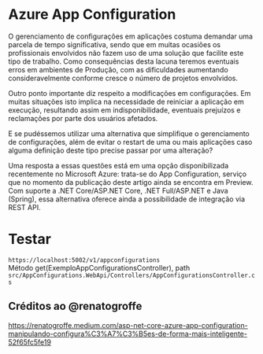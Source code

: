 # Azure App Configuration

O gerenciamento de configurações em aplicações costuma demandar uma parcela de tempo significativa, sendo que em muitas ocasiões os profissionais envolvidos não fazem uso de uma solução que facilite este tipo de trabalho. Como consequências desta lacuna teremos eventuais erros em ambientes de Produção, com as dificuldades aumentando consideravelmente conforme cresce o número de projetos envolvidos.

Outro ponto importante diz respeito a modificações em configurações. Em muitas situações isto implica na necessidade de reiniciar a aplicação em execução, resultando assim em indisponibilidade, eventuais prejuízos e reclamações por parte dos usuários afetados.

E se pudéssemos utilizar uma alternativa que simplifique o gerenciamento de configurações, além de evitar o restart de uma ou mais aplicações caso alguma definição deste tipo precise passar por uma alteração?

Uma resposta a essas questões está em uma opção disponibilizada recentemente no Microsoft Azure: trata-se do App Configuration, serviço que no momento da publicação deste artigo ainda se encontra em Preview. Com suporte a .NET Core/ASP.NET Core, .NET Full/ASP.NET e Java (Spring), essa alternativa oferece ainda a possibilidade de integração via REST API.

# Testar
`https://localhost:5002/v1/appconfigurations`
</br>
Método get(ExemploAppConfigurationsController), path `src/AppConfigurations.WebApi/Controllers/AppConfigurationsController.cs`

## Créditos ao @renatogroffe
https://renatogroffe.medium.com/asp-net-core-azure-app-configuration-manipulando-configura%C3%A7%C3%B5es-de-forma-mais-inteligente-52f65fc5fe19
